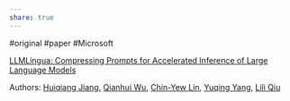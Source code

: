 ```yaml
---
share: true
---
```



#original #paper #Microsoft

[LLMLingua: Compressing Prompts for Accelerated Inference of Large Language Models](https://arxiv.org/pdf/2310.05736.pdf)

Authors: [Huiqiang Jiang](Huiqiang%20Jiang.md), [Qianhui Wu](Qianhui%20Wu.md), [Chin-Yew Lin](Chin-Yew%20Lin.md), [Yuqing Yang](Yuqing%20Yang.md), [Lili Qiu](Lili%20Qiu.md)
